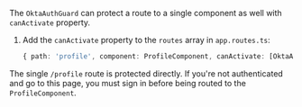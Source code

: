 The `OktaAuthGuard` can protect a route to a single component as well with `canActivate` property.

1. Add the `canActivate` property to the `routes` array in `app.routes.ts`:

   ```ts
   { path: 'profile', component: ProfileComponent, canActivate: [OktaAuthGuard] }
   ```

The single `/profile` route is protected directly. If you're not authenticated and go to this page, you must sign in before being routed to the `ProfileComponent`.
